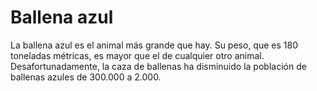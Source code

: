 # Ballena azul

La ballena azul es el animal más grande que hay. Su peso, que es 180 toneladas
métricas, es mayor que el de cualquier otro animal. Desafortunadamente, la caza
de ballenas ha disminuido la población de ballenas azules de 300.000 a 2.000.
